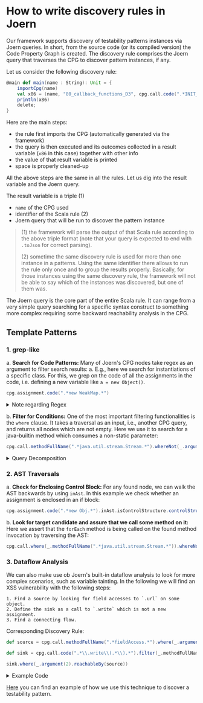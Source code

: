 # How to write discovery rules in Joern

Our framework supports discovery of testability patterns instances via Joern queries. In short, 
from the source code (or its compiled version) the Code Property Graph is created. The discovery 
rule comprises the Joern query that traverses the CPG to discover pattern instances, if any.

Let us consider the following discovery rule:
```scala
@main def main(name : String): Unit = {
    importCpg(name)
    val x86 = (name, "80_callback_functions_D3", cpg.call.code(".*INIT_USER_CALL.*call_user_func.*").reachableBy(cpg.call.code(".*CONCAT.*string.*")).location.toJson);
    println(x86)
    delete;
} 
```

Here are the main steps:
- the rule first imports the CPG (automatically generated via the framework) 
- the query is then executed and its outcomes collected in a result variable (`x86` in this case) together with other info
- the value of that result variable is printed
- space is properly cleaned-up

All the above steps are the same in all the rules. Let us dig into the result variable and the Joern query.

The result variable is a triple (1)
- `name` of the CPG used
- identifier of the Scala rule (2)
- Joern query that will be run to discover the pattern instance

> (1) the framework will parse the output of that Scala rule according to the above triple format (note that your query is expected to end with `.toJson` for correct parsing).
> 
> (2) sometime the same discovery rule is used for more than one instance in a patterns. Using the same identifier there allows to run the rule only once and to group the results properly. Basically, for those instances using the same discovery rule, the framework will not be able to say which of the instances was discovered, but one of them was.    

The Joern query is the core part of the entire Scala rule. It can range from a very simple query searching for a specific syntax construct to something more complex requiring some backward reachability analysis in the CPG.

## Template Patterns
### 1. grep-like
a. __Search for Code Patterns:__ Many of Joern's CPG nodes take regex as an argument to filter search results:
a. E.g., here we search for instantiations of a specific class. For this, we grep on the code of all the assignments in the code, i.e. defining a new variable like `a = new Object()`. 
```scala
cpg.assignment.code(".*new WeakMap.*")
```
<details markdown=true>
<summary>Note regarding Regex</summary>
The string inside the quotes is parsed as regex, e.g., you search for multiple strings with something like ".*Thread.*(Callable|Runnable).*".  
To search for special characters such as `{`, you have to escape them with a double backslash `//`.
</details>

b. __Filter for Conditions:__ One of the most important filtering functionalities is the `where` clause. It takes a traversal as an input, i.e., another CPG query, and returns all nodes which are not empty.
Here we use it to search for a java-builtin method which consumes a non-static parameter:
```scala
cpg.call.methodFullName(".*java.util.stream.Stream.*").whereNot(_.argument(1).isLiteral)
```

<details markdown=true>
<summary>Query Decomposition</summary>

1. `call`: consider all function calls
2. `methodFullName`: get the full name of all functions being called.
3. `([REGEX])`: filter the names for a java-builtin function called "Stream" (not the wildcards `.*` in the beginning and end)
4. `whereNot`: only consider call nodes which
5. `_.argument(1)`: this looks at the first argument of the call, for method calls this is the object itself (e.g., `this`)
6. `isLiteral`: and finally we make sure that it is not a literal, e.g., not a static string or integer (`"s", 1337`) but a variable.  
</details>  


### 2. AST Traversals  

a. __Check for Enclosing Control Block:__ For any found node, we can walk the AST backwards by using `inAst`.
In this example we check whether an assignment is enclosed in an if block:
```scala
cpg.assignment.code(".*new Obj.*").inAst.isControlStructure.controlStructureType("IF")
```

b. __Look for target candidate and assure that we call some method on it:__ Here we assert that the `forEach` method is being called on the found method invocation by traversing the AST:
```scala
cpg.call.where(_.methodFullName(".*java.util.stream.Stream.*")).whereNot(_.argument(1).isLiteral).astParent.code(".*forEach.*")
``` 

### 3. Dataflow Analysis  

We can also make use ob Joern's built-in dataflow analysis to look for more complex scenarios, such as variable tainting.
In the following we will find an XSS vulnerability with the following steps:
```
1. Find a source by looking for field accesses to `.url` on some object.
2. Define the sink as a call to `.write` which is not a new assignment.
3. Find a connecting flow.
```
Corresponding Discovery Rule:
```scala
def source = cpg.call.methodFullName(".*fieldAccess.*").where(_.argument(2).isFieldIdentifier.canonicalName(".*url.*"))

def sink = cpg.call.code(".*\\.write\\(.*\\).*").filter(_.methodFullName != "<operator>.assignment")

sink.where(_.argument(2).reachableBy(source))
```
<details markdown=true>
<summary>Example Code</summary>

```javascript
function makeResponse(code, message) { 
    res.writeHead(code, {"Content-Type" : "text/html"});

    res.write(message); 
    res.end();
}

const parsed = route.parse(req.url); 
const query = querystring.parse(parsed.query);

makeResponse(200, query);
``` 
Explanation: A Javascript backend (e.g., NodeJS) accesses the .url field of the Request object and returns parts of it in the response.
</details>

[Here](https://github.com/testable-eu/sast-testability-patterns/blob/131d6f6861b0cdc890778ad5dc98a83fa2486e57/JAVA/23_array/2_instance_23_array/2_instance_23_array.sc) you can find an example of how we use this technique to discover a testability pattern.